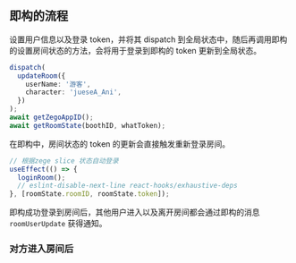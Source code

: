 ## 即构的流程

设置用户信息以及登录 token，并将其 dispatch 到全局状态中，随后再调用即构的设置房间状态的方法，会将用于登录到即构的 token 更新到全局状态。

```ts
dispatch(
  updateRoom({
    userName: '游客',
    character: 'jueseA_Ani',
  })
);
await getZegoAppID();
await getRoomState(boothID, whatToken);
```

在即构中，房间状态的 token 的更新会直接触发重新登录房间。

```ts
// 根据zege slice 状态自动登录
useEffect(() => {
  loginRoom();
  // eslint-disable-next-line react-hooks/exhaustive-deps
}, [roomState.roomID, roomState.token]);
```

即构成功登录到房间后，其他用户进入以及离开房间都会通过即构的消息 `roomUserUpdate` 获得通知。

### 对方进入房间后